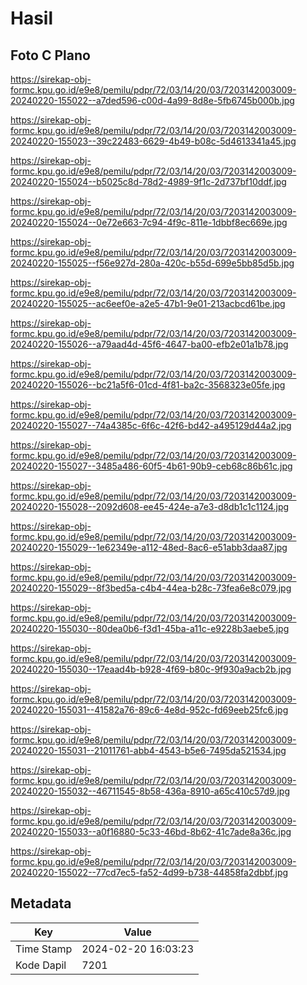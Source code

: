 # Hasil

## Foto C Plano

https://sirekap-obj-formc.kpu.go.id/e9e8/pemilu/pdpr/72/03/14/20/03/7203142003009-20240220-155022--a7ded596-c00d-4a99-8d8e-5fb6745b000b.jpg

https://sirekap-obj-formc.kpu.go.id/e9e8/pemilu/pdpr/72/03/14/20/03/7203142003009-20240220-155023--39c22483-6629-4b49-b08c-5d4613341a45.jpg

https://sirekap-obj-formc.kpu.go.id/e9e8/pemilu/pdpr/72/03/14/20/03/7203142003009-20240220-155024--b5025c8d-78d2-4989-9f1c-2d737bf10ddf.jpg

https://sirekap-obj-formc.kpu.go.id/e9e8/pemilu/pdpr/72/03/14/20/03/7203142003009-20240220-155024--0e72e663-7c94-4f9c-811e-1dbbf8ec669e.jpg

https://sirekap-obj-formc.kpu.go.id/e9e8/pemilu/pdpr/72/03/14/20/03/7203142003009-20240220-155025--f56e927d-280a-420c-b55d-699e5bb85d5b.jpg

https://sirekap-obj-formc.kpu.go.id/e9e8/pemilu/pdpr/72/03/14/20/03/7203142003009-20240220-155025--ac6eef0e-a2e5-47b1-9e01-213acbcd61be.jpg

https://sirekap-obj-formc.kpu.go.id/e9e8/pemilu/pdpr/72/03/14/20/03/7203142003009-20240220-155026--a79aad4d-45f6-4647-ba00-efb2e01a1b78.jpg

https://sirekap-obj-formc.kpu.go.id/e9e8/pemilu/pdpr/72/03/14/20/03/7203142003009-20240220-155026--bc21a5f6-01cd-4f81-ba2c-3568323e05fe.jpg

https://sirekap-obj-formc.kpu.go.id/e9e8/pemilu/pdpr/72/03/14/20/03/7203142003009-20240220-155027--74a4385c-6f6c-42f6-bd42-a495129d44a2.jpg

https://sirekap-obj-formc.kpu.go.id/e9e8/pemilu/pdpr/72/03/14/20/03/7203142003009-20240220-155027--3485a486-60f5-4b61-90b9-ceb68c86b61c.jpg

https://sirekap-obj-formc.kpu.go.id/e9e8/pemilu/pdpr/72/03/14/20/03/7203142003009-20240220-155028--2092d608-ee45-424e-a7e3-d8db1c1c1124.jpg

https://sirekap-obj-formc.kpu.go.id/e9e8/pemilu/pdpr/72/03/14/20/03/7203142003009-20240220-155029--1e62349e-a112-48ed-8ac6-e51abb3daa87.jpg

https://sirekap-obj-formc.kpu.go.id/e9e8/pemilu/pdpr/72/03/14/20/03/7203142003009-20240220-155029--8f3bed5a-c4b4-44ea-b28c-73fea6e8c079.jpg

https://sirekap-obj-formc.kpu.go.id/e9e8/pemilu/pdpr/72/03/14/20/03/7203142003009-20240220-155030--80dea0b6-f3d1-45ba-a11c-e9228b3aebe5.jpg

https://sirekap-obj-formc.kpu.go.id/e9e8/pemilu/pdpr/72/03/14/20/03/7203142003009-20240220-155030--17eaad4b-b928-4f69-b80c-9f930a9acb2b.jpg

https://sirekap-obj-formc.kpu.go.id/e9e8/pemilu/pdpr/72/03/14/20/03/7203142003009-20240220-155031--41582a76-89c6-4e8d-952c-fd69eeb25fc6.jpg

https://sirekap-obj-formc.kpu.go.id/e9e8/pemilu/pdpr/72/03/14/20/03/7203142003009-20240220-155031--21011761-abb4-4543-b5e6-7495da521534.jpg

https://sirekap-obj-formc.kpu.go.id/e9e8/pemilu/pdpr/72/03/14/20/03/7203142003009-20240220-155032--46711545-8b58-436a-8910-a65c410c57d9.jpg

https://sirekap-obj-formc.kpu.go.id/e9e8/pemilu/pdpr/72/03/14/20/03/7203142003009-20240220-155033--a0f16880-5c33-46bd-8b62-41c7ade8a36c.jpg

https://sirekap-obj-formc.kpu.go.id/e9e8/pemilu/pdpr/72/03/14/20/03/7203142003009-20240220-155022--77cd7ec5-fa52-4d99-b738-44858fa2dbbf.jpg


## Metadata

| Key        | Value               |
| ---------- | ------------------- |
| Time Stamp | 2024-02-20 16:03:23 |
| Kode Dapil | 7201                |



